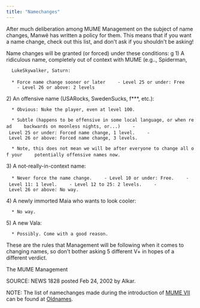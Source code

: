 ```yaml
---
title: "Namechanges"
---
```


After much deliberation among MUME Management on the subject of name
changes, Manwë has written a policy for them. This means that if you
want a name change, check out this list, and don't ask if you shouldn't
be asking!

Name changes will be granted (or forced) under these conditions:
<nowiki>g 1) A ridiculous name, completely out of context with MUME
(e.g.., Spiderman,

`  LukeSkywalker, Saturn:`

`  * Force name change sooner or later`
`    - Level 25 or under: Free`
`    - Level 26 or above: 2 levels`

2\) An offensive name (USARocks, SwedenSucks, f\*\*\*, etc.):

`  * Obvious: Nuke the player, even at level 100.`

`  * Subtle (happens to be offensive in some local language, or when read`
`    backwards on moonless nights, or...)`
`    - Level 25 or under: Forced name change, 1 level.`
`    - Level 26 or above: Forced name change, 3 levels.`

`  * Note, this does not mean we will be after everyone to change all of your`
`    potentially offensive names now.`

3\) A not-really-in-context name:

`  * Never force the name change.`
`    - Level 10 or under: Free.`
`    - Level 11: 1 level.`
`    - Level 12 to 25: 2 levels.`
`    - Level 26 or above: No way.`

4\) A newly immorted Maia who wants to look cooler:

`  * No way.`

5\) A new Vala:

`  * Possibly. Come with a good reason.`

</pre>

These are the rules that Management will be following when it comes to
changing names, so don't bother asking 5 different V+ in hopes of a
different verdict.

The MUME Management

SOURCE: NEWS 1828 posted Feb 24, 2002 by Alkar.

NOTE: The list of namechanges made during the introduction of [MUME
VII](MUME_VII "wikilink") can be found at
[Oldnames](Oldnames "wikilink").